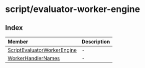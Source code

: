 # script/evaluator-worker-engine

## Index

| Member | Description |
| :------ | :------ |
| [ScriptEvaluatorWorkerEngine](classes/ScriptEvaluatorWorkerEngine.md) | - |
| [WorkerHandlerNames](type-aliases/WorkerHandlerNames.md) | - |
